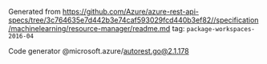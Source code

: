 Generated from https://github.com/Azure/azure-rest-api-specs/tree/3c764635e7d442b3e74caf593029fcd440b3ef82//specification/machinelearning/resource-manager/readme.md tag: `package-workspaces-2016-04`

Code generator @microsoft.azure/autorest.go@2.1.178


